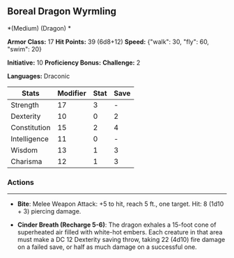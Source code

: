 ## Boreal Dragon Wyrmling
*(Medium) (Dragon) *

**Armor Class:** 17
**Hit Points:** 39 (6d8+12)
**Speed:** {"walk": 30, "fly": 60, "swim": 20}

**Initiative:** 10
**Proficiency Bonus:**
**Challenge:** 2

**Languages:** Draconic



| Stats | Modifier | Stat | Save
| ---- | ---- | ---- | ---- |
| Strength | 17 | 3 | - |
| Dexterity | 10 | 0 | 2 |
| Constitution | 15 | 2 | 4 |
| Intelligence | 11 | 0 | - |
| Wisdom | 13 | 1 | 3 |
| Charisma | 12 | 1 | 3 |

### Actions
 --- 
- **Bite**: Melee Weapon Attack: +5 to hit, reach 5 ft., one target. Hit: 8 (1d10 + 3) piercing damage.

- **Cinder Breath (Recharge 5-6)**: The dragon exhales a 15-foot cone of superheated air filled with white-hot embers. Each creature in that area must make a DC 12 Dexterity saving throw, taking 22 (4d10) fire damage on a failed save, or half as much damage on a successful one.

